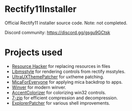 # Rectify11Installer
Official Rectify11 installer source code. Note: not completed. 

Discord community: https://discord.gg/gsgu9GCtsk

# Projects used
 - [Resource Hacker](http://www.angusj.com/resourcehacker/) for replacing resources in files
 - [Libmsstyle](https://github.com/nptr/msstyleEditor) for rendering controls from rectify msstyles.
 - [UltraUXThemePatcher](https://mhoefs.eu/software_uxtheme.php) for uxtheme patching.
 - [MicaForEveryone](https://github.com/MicaForEveryone/MicaForEveryone) for applying mica backdrop to apps.
 - [Winver](https://github.com/rounk-ctrl/Winver) for modern winver.
 - [AccentColorizer](https://github.com/krlvm/AccentColorizer) for colorizing win32 controls.
 - [7-zip](https://7-zip.org/) for efficient compression and decompression.
 - [ExplorerPatcher](https://github.com/valinet/ExplorerPatcher) for various shell improvements.
